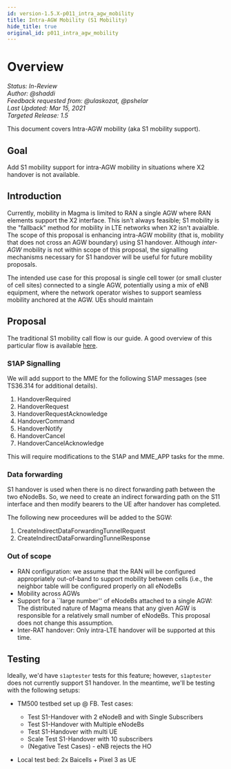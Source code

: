 ```yaml
---
id: version-1.5.X-p011_intra_agw_mobility
title: Intra-AGW Mobility (S1 Mobility)
hide_title: true
original_id: p011_intra_agw_mobility
---
```


# Overview

*Status: In-Review*\
*Author: @shaddi*\
*Feedback requested from: @ulaskozat, @pshelar*\
*Last Updated: Mar 15, 2021*\
*Targeted Release: 1.5*

This document covers Intra-AGW mobility (aka S1 mobility support).

## Goal

Add S1 mobility support for intra-AGW mobility in situations where X2 handover is not available.

## Introduction

Currently, mobility in Magma is limited to RAN a single AGW where RAN elements support the X2 interface. This isn't always feasible; S1 mobility is the "fallback" method for mobility in LTE networks when X2 isn't avaialble. The scope of this proposal is enhancing intra-AGW mobility (that is, mobility that does not cross an AGW boundary) using S1 handover. Although *inter-AGW* mobility is not within scope of this proposal, the signalling mechanisms necessary for S1 handover will be useful for future mobility proposals.

The intended use case for this proposal is single cell tower (or small cluster of cell sites) connected to a single AGW, potentially using a mix of eNB equipment, where the network operator wishes to support seamless mobility anchored at the AGW. UEs should maintain

## Proposal

The traditional S1 mobility call flow is our guide. A good overview of this particular flow is available [here](https://www.eventhelix.com/lte/handover/s1/).

### S1AP Signalling

We will add support to the MME for the following S1AP messages (see TS36.314 for additional details).

1. HandoverRequired
1. HandoverRequest
1. HandoverRequestAcknowledge
1. HandoverCommand
1. HandoverNotify
1. HandoverCancel
1. HandoverCancelAcknowledge

This will require modifications to the S1AP and MME_APP tasks for the mme.

### Data forwarding

S1 handover is used when there is no direct forwarding path between the two eNodeBs. So, we need to create an indirect forwarding path on the S11 interface and then modify bearers to the UE after handover has completed.

The following new proceedures will be added to the SGW:

1. CreateIndirectDataForwardingTunnelRequest
1. CreateIndirectDataForwardingTunnelResponse

### Out of scope
- RAN configuration: we assume that the RAN will be configured appropriately out-of-band to support mobility between cells (i.e., the neighbor table will be configured properly on all eNodeBs
- Mobility across AGWs
- Support for a ``large number'' of eNodeBs attached to a single AGW: The distributed nature of Magma means that any given AGW is responsible for a relatively small number of eNodeBs. This proposal does not change this assumption.
- Inter-RAT handover: Only intra-LTE handover will be supported at this time.

## Testing
Ideally, we'd have `s1aptester` tests for this feature; however, `s1aptester` does not currently support S1 handover. In the meantime, we'll be testing with the following setups:

- TM500 testbed set up @ FB. Test cases:
  - Test S1-Handover with 2 eNodeB and with Single Subscribers
  - Test S1-Handover with Multiple eNodeBs
  - Test S1-Handover with multi UE
  - Scale Test S1-Handover with 10 subscribers
  - (Negative Test Cases) - eNB rejects the HO

- Local test bed: 2x Baicells + Pixel 3 as UE
